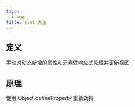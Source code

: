 ```yaml
---
tags:
  - vue
title: $set 方法
---
```

## 定义

手动对动态新增的属性和元素做响应式处理并更新视图

## 原理

使用 Object.defineProperty 重新劫持